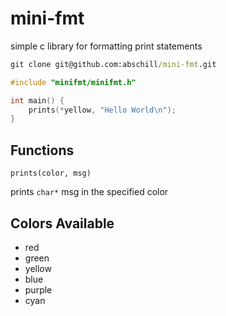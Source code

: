 # mini-fmt

simple c library for formatting print statements

```cmd
git clone git@github.com:abschill/mini-fmt.git
```

```c
#include "minifmt/minifmt.h"

int main() {
    prints(*yellow, "Hello World\n");
}

```

## Functions

`prints(color, msg)`

prints `char*` msg in the specified color

## Colors Available

- red
- green
- yellow
- blue
- purple
- cyan
